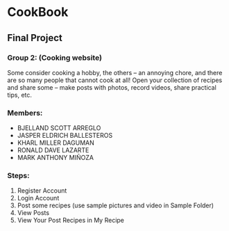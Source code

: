 # CookBook
## Final Project
### Group 2: (Cooking website)
Some consider cooking a hobby, the others – an annoying chore, and there are so many people that cannot cook at all! Open your collection of recipes and share some – make posts with photos, record videos, share practical tips, etc.
### Members:
<ul>
  <li>BJELLAND SCOTT ARREGLO</li>
  <li>JASPER ELDRICH BALLESTEROS</li>
  <li>KHARL MILLER DAGUMAN</li>
  <li>RONALD DAVE LAZARTE</li>
  <li>MARK ANTHONY MIÑOZA</li>
</ul>

### Steps:
<ol>
  <li>Register Account</li>
  <li>Login Account</li>
  <li>Post some recipes (use sample pictures and video in Sample Folder)</li>
  <li>View Posts</li>
  <li>View Your Post Recipes in My Recipe</li>
</ol>
